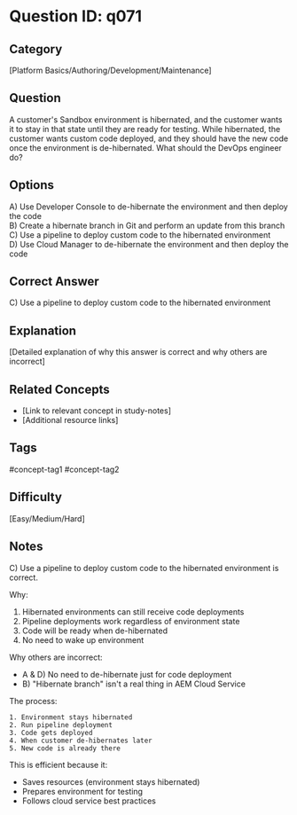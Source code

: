 # Question ID: q071

## Category
[Platform Basics/Authoring/Development/Maintenance]

## Question
A customer's Sandbox environment is hibernated, and the customer wants it to stay in that state until they are ready for testing. While hibernated, the customer wants custom code deployed, and they should have the new code once the environment is de-hibernated.
What should the DevOps engineer do?

## Options
A) Use Developer Console to de-hibernate the environment and then deploy the code  <br /> 
B) Create a hibernate branch in Git and perform an update from this branch <br /> 
C) Use a pipeline to deploy custom code to the hibernated environment  <br /> 
D) Use Cloud Manager to de-hibernate the environment and then deploy the code  <br /> 

## Correct Answer
C) Use a pipeline to deploy custom code to the hibernated environment  <br /> 

## Explanation
[Detailed explanation of why this answer is correct and why others are incorrect]

## Related Concepts
- [Link to relevant concept in study-notes]
- [Additional resource links]

## Tags
#concept-tag1 #concept-tag2

## Difficulty
[Easy/Medium/Hard]

## Notes
C) Use a pipeline to deploy custom code to the hibernated environment is correct.

Why:
1. Hibernated environments can still receive code deployments
2. Pipeline deployments work regardless of environment state
3. Code will be ready when de-hibernated
4. No need to wake up environment

Why others are incorrect:
- A & D) No need to de-hibernate just for code deployment
- B) "Hibernate branch" isn't a real thing in AEM Cloud Service

The process:
```
1. Environment stays hibernated
2. Run pipeline deployment
3. Code gets deployed
4. When customer de-hibernates later
5. New code is already there
```

This is efficient because it:
- Saves resources (environment stays hibernated)
- Prepares environment for testing
- Follows cloud service best practices